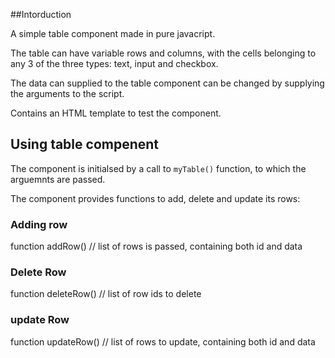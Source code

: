 ##Intorduction

A simple table component made in pure javacript.

The table can have variable rows and columns, with the cells belonging to any 3 of the three types: text,
input and checkbox.

The data can supplied to the table component can be changed by supplying the arguments to the script.

Contains an HTML template to test the component.

## Using table compenent

The component is initialsed by a call to `myTable()` function, to which the arguemnts are passed.

The component provides functions to add, delete and update its rows:

### Adding row

function addRow() // list of rows is passed, containing both id and data

### Delete Row

function deleteRow() // list of row ids to delete

### update Row

function updateRow() // list of rows to update, containing both id and data